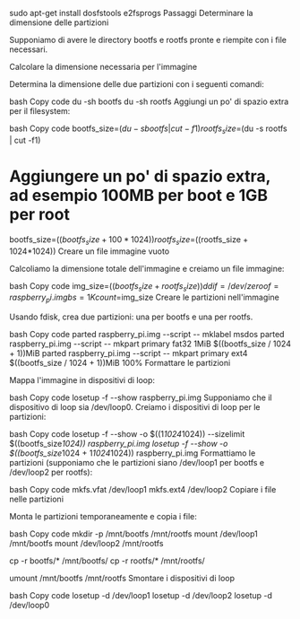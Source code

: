sudo apt-get install dosfstools e2fsprogs
Passaggi
Determinare la dimensione delle partizioni

Supponiamo di avere le directory bootfs e rootfs pronte e riempite con i file necessari.

Calcolare la dimensione necessaria per l'immagine

Determina la dimensione delle due partizioni con i seguenti comandi:

bash
Copy code
du -sh bootfs
du -sh rootfs
Aggiungi un po' di spazio extra per il filesystem:

bash
Copy code
bootfs_size=$(du -s bootfs | cut -f1)
rootfs_size=$(du -s rootfs | cut -f1)

# Aggiungere un po' di spazio extra, ad esempio 100MB per boot e 1GB per root
bootfs_size=$((bootfs_size + 100*1024))
rootfs_size=$((rootfs_size + 1024*1024))
Creare un file immagine vuoto

Calcoliamo la dimensione totale dell'immagine e creiamo un file immagine:

bash
Copy code
img_size=$((bootfs_size + rootfs_size))
dd if=/dev/zero of=raspberry_pi.img bs=1K count=$img_size
Creare le partizioni nell'immagine

Usando fdisk, crea due partizioni: una per bootfs e una per rootfs.

bash
Copy code
parted raspberry_pi.img --script -- mklabel msdos
parted raspberry_pi.img --script -- mkpart primary fat32 1MiB $((bootfs_size / 1024 + 1))MiB
parted raspberry_pi.img --script -- mkpart primary ext4 $((bootfs_size / 1024 + 1))MiB 100%
Formattare le partizioni

Mappa l'immagine in dispositivi di loop:

bash
Copy code
losetup -f --show raspberry_pi.img
Supponiamo che il dispositivo di loop sia /dev/loop0. Creiamo i dispositivi di loop per le partizioni:

bash
Copy code
losetup -f --show -o $((1*1024*1024)) --sizelimit $((bootfs_size*1024)) raspberry_pi.img
losetup -f --show -o $((bootfs_size*1024 + 1*1024*1024)) raspberry_pi.img
Formattiamo le partizioni (supponiamo che le partizioni siano /dev/loop1 per bootfs e /dev/loop2 per rootfs):

bash
Copy code
mkfs.vfat /dev/loop1
mkfs.ext4 /dev/loop2
Copiare i file nelle partizioni

Monta le partizioni temporaneamente e copia i file:

bash
Copy code
mkdir -p /mnt/bootfs /mnt/rootfs
mount /dev/loop1 /mnt/bootfs
mount /dev/loop2 /mnt/rootfs

cp -r bootfs/* /mnt/bootfs/
cp -r rootfs/* /mnt/rootfs/

umount /mnt/bootfs /mnt/rootfs
Smontare i dispositivi di loop

bash
Copy code
losetup -d /dev/loop1
losetup -d /dev/loop2
losetup -d /dev/loop0